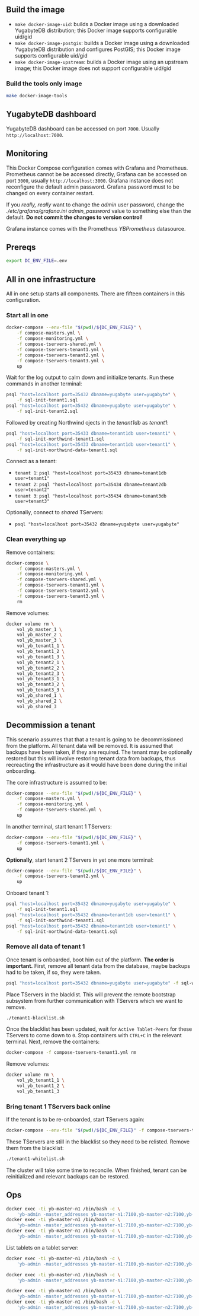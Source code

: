 ## Build the image

- `make docker-image-uid`: builds a Docker image using a downloaded YugabyteDB distribution; this Docker image supports configurable uid/gid
- `make docker-image-postgis`: builds a Docker image using a downloaded YugabyteDB distribution and configures PostGIS; this Docker image supports configurable uid/gid
- `make docker-image-upstream`: builds a Docker image using an upstream image; this Docker image does not support configurable uid/gid

### Build the tools only image

```sh
make docker-image-tools
```

## YugabyteDB dashboard

YugabyteDB dashboard can be accessed on port `7000`. Usually `http://localhost:7000`.

## Monitoring

This Docker Compose configuration comes with Grafana and Prometheus. Prometheus cannot be be accessed directly, Grafana can be accessed on port `3000`, usually `http://localhost:3000`. Grafana instance does not reconfigure the default admin password. Grafana password must to be changed on every container restart.

If you _really, really_ want to change the _admin_ user password, change the _./etc/grafana/grafana.ini_ _admin\_password_ value to something else than the default. **Do not commit the changes to version control!**

Grafana instance comes with the Prometheus _YBPrometheus_ datasource.

## Prereqs

```sh
export DC_ENV_FILE=.env
```

## All in one infrastructure

All in one setup starts all components. There are fifteen containers in this configuration.

### Start all in one

```sh
docker-compose --env-file "$(pwd)/${DC_ENV_FILE}" \
    -f compose-masters.yml \
    -f compose-monitoring.yml \
    -f compose-tservers-shared.yml \
    -f compose-tservers-tenant1.yml \
    -f compose-tservers-tenant2.yml \
    -f compose-tservers-tenant3.yml \
    up
```

Wait for the log output to calm down and initialize tenants. Run these commands in another terminal:

```sh
psql "host=localhost port=35432 dbname=yugabyte user=yugabyte" \
    -f sql-init-tenant1.sql
psql "host=localhost port=35432 dbname=yugabyte user=yugabyte" \
    -f sql-init-tenant2.sql
```

Followed by creating Northwind ojects in the _tenant1db_ as _tenant1_:

```sh
psql "host=localhost port=35433 dbname=tenant1db user=tenant1" \
    -f sql-init-northwind-tenant1.sql
psql "host=localhost port=35433 dbname=tenant1db user=tenant1" \
    -f sql-init-northwind-data-tenant1.sql
```

Connect as a tenant:

- `tenant 1`: `psql "host=localhost port=35433 dbname=tenant1db user=tenant1"`
- `tenant 2`: `psql "host=localhost port=35434 dbname=tenant2db user=tenant2"`
- `tenant 3`: `psql "host=localhost port=35434 dbname=tenant3db user=tenant3"`

Optionally, connect to _shared_ TServers:

- `psql "host=localhost port=35432 dbname=yugabyte user=yugabyte"`

### Clean everything up

Remove containers:

```sh
docker-compose \
    -f compose-masters.yml \
    -f compose-monitoring.yml \
    -f compose-tservers-shared.yml \
    -f compose-tservers-tenant1.yml \
    -f compose-tservers-tenant2.yml \
    -f compose-tservers-tenant3.yml \
    rm
```

Remove volumes:

```sh
docker volume rm \
    vol_yb_master_1 \
    vol_yb_master_2 \
    vol_yb_master_3 \
    vol_yb_tenant1_1 \
    vol_yb_tenant1_2 \
    vol_yb_tenant1_3 \
    vol_yb_tenant2_1 \
    vol_yb_tenant2_2 \
    vol_yb_tenant2_3 \
    vol_yb_tenant3_1 \
    vol_yb_tenant3_2 \
    vol_yb_tenant3_3 \
    vol_yb_shared_1 \
    vol_yb_shared_2 \
    vol_yb_shared_3
```

## Decommission a tenant

This scenario assumes that that a tenant is going to be decommissioned from the platform. All tenant data will be removed. It is assumed that backups have been taken, if they are required. The tenant may be optionally restored but this will involve restoring tenant data from backups, thus recreacting the infrastructure as it would have been done during the initial onboarding.

The core infrastructure is assumed to be:

```sh
docker-compose --env-file "$(pwd)/${DC_ENV_FILE}" \
    -f compose-masters.yml \
    -f compose-monitoring.yml \
    -f compose-tservers-shared.yml \
    up
```

In another terminal, start tenant 1 TServers:

```sh
docker-compose --env-file "$(pwd)/${DC_ENV_FILE}" \
    -f compose-tservers-tenant1.yml \
    up
```

**Optionally**, start tenant 2 TServers in yet one more terminal:

```sh
docker-compose --env-file "$(pwd)/${DC_ENV_FILE}" \
    -f compose-tservers-tenant2.yml \
    up
```

Onboard tenant 1:

```sh
psql "host=localhost port=35432 dbname=yugabyte user=yugabyte" \
    -f sql-init-tenant1.sql
psql "host=localhost port=35432 dbname=tenant1db user=tenant1" \
    -f sql-init-northwind-tenant1.sql
psql "host=localhost port=35432 dbname=tenant1db user=tenant1" \
    -f sql-init-northwind-data-tenant1.sql
```

### Remove all data of tenant 1

Once tenant is onboarded, boot him out of the platform. **The order is important.** First, remove all tenant data from the database, maybe backups had to be taken, if so, they were taken.

```sh
psql "host=localhost port=35432 dbname=yugabyte user=yugabyte" -f sql-wipe-tenant1.sql
```

Place TServers in the blacklist. This will prevent the remote bootstrap subsystem from further communication with TServers which we want to remove.

```sh
./tenant1-blacklist.sh
```

Once the blacklist has been updated, wait for `Active Tablet-Peers` for these TServers to come down to `0`. Stop containers with `CTRL+C` in the relevant terminal. Next, remove the containers:

```sh
docker-compose -f compose-tservers-tenant1.yml rm
```

Remove volumes:

```sh
docker volume rm \
    vol_yb_tenant1_1 \
    vol_yb_tenant1_2 \
    vol_yb_tenant1_3
```

### Bring tenant 1 TServers back online

If the tenant is to be re-onboarded, start TServers again:

```sh
docker-compose --env-file "$(pwd)/${DC_ENV_FILE}" -f compose-tservers-tenant1.yml up
```

These TServers are still in the blacklist so they need to be relisted. Remove them from the blacklist:

```sh
./tenant1-whitelist.sh
```

The cluster will take some time to reconcile. When finished, tenant can be reinitialized and relevant backups can be restored.

## Ops

```sh
docker exec -ti yb-master-n1 /bin/bash -c \
    'yb-admin -master_addresses yb-master-n1:7100,yb-master-n2:7100,yb-master-n3:7100 list_all_masters'
docker exec -ti yb-master-n1 /bin/bash -c \
    'yb-admin -master_addresses yb-master-n1:7100,yb-master-n2:7100,yb-master-n3:7100 list_all_tablet_servers'
docker exec -ti yb-master-n1 /bin/bash -c \
    'yb-admin -master_addresses yb-master-n1:7100,yb-master-n2:7100,yb-master-n3:7100 get_load_move_completion'
```

List tablets on a tablet server:

```sh
docker exec -ti yb-master-n1 /bin/bash -c \
    'yb-admin -master_addresses yb-master-n1:7100,yb-master-n2:7100,yb-master-n3:7100 list_tablets_for_tablet_server ...'
```

```sh
docker exec -ti yb-master-n1 /bin/bash -c \
    'yb-admin -master_addresses yb-master-n1:7100,yb-master-n2:7100,yb-master-n3:7100 modify_placement_info docker.base1.base1a 3'
```

```sh
docker exec -ti yb-master-n1 /bin/bash -c \
    'yb-admin -master_addresses yb-master-n1:7100,yb-master-n2:7100,yb-master-n3:7100 change_master_config REMOVE_SERVER yb-master-n3 7100'
docker exec -ti yb-master-n1 /bin/bash -c \
    'yb-admin -master_addresses yb-master-n1:7100,yb-master-n2:7100,yb-master-n3:7100 change_master_config ADD_SERVER yb-master-n3 7100'
```